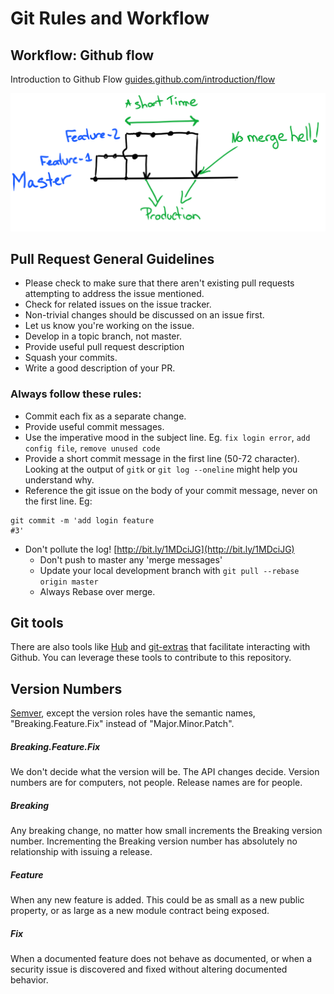 # Git Rules and Workflow

## Workflow: Github flow

Introduction to Github Flow [guides.github.com/introduction/flow](https://guides.github.com/introduction/flow/)

![](/img/ghflow.png)

## Pull Request General Guidelines

* Please check to make sure that there aren't existing pull requests attempting to address the issue mentioned.
* Check for related issues on the issue tracker.
* Non-trivial changes should be discussed on an issue first.
* Let us know you're working on the issue.
* Develop in a topic branch, not master.
* Provide useful pull request description
* Squash your commits.
* Write a good description of your PR.

### Always follow these rules:

* Commit each fix as a separate change.
* Provide useful commit messages.
* Use the imperative mood in the subject line. Eg. `fix login error`, `add config file`, `remove unused code`
* Provide a short commit message in the first line (50-72 character). Looking at the output of `gitk` or `git log --oneline` might help you understand why.
* Reference the git issue on the body of your commit message, never on the first line. Eg:
```
git commit -m 'add login feature
#3'
```
* Don't pollute the log! [http://bit.ly/1MDciJG](http://bit.ly/1MDciJG)
  * Don't push to master any 'merge messages'
  * Update your local development branch with `git pull --rebase origin master`
  * Always Rebase over merge.

## Git tools

  There are also tools like [Hub](https://hub.github.com/) and [git-extras](https://github.com/tj/git-extras) that facilitate interacting with Github.
  You can leverage these tools to contribute to this repository.


## Version Numbers

  [Semver](http://semver.org), except the version roles have the semantic names, "Breaking.Feature.Fix" instead of "Major.Minor.Patch".


##### Breaking.Feature.Fix  

  We don't decide what the version will be. The API changes decide. Version numbers are for computers, not people. Release names are for people.

##### Breaking  

  Any breaking change, no matter how small increments the Breaking version number. Incrementing the Breaking version number has absolutely no relationship with issuing a release.

##### Feature

  When any new feature is added. This could be as small as a new public property, or as large as a new module contract being exposed.

##### Fix

  When a documented feature does not behave as documented, or when a security issue is discovered and fixed without altering documented behavior.
